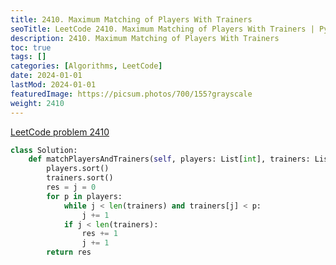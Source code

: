 ```yaml
---
title: 2410. Maximum Matching of Players With Trainers
seoTitle: LeetCode 2410. Maximum Matching of Players With Trainers | Python solution and explanation
description: 2410. Maximum Matching of Players With Trainers
toc: true
tags: []
categories: [Algorithms, LeetCode]
date: 2024-01-01
lastMod: 2024-01-01
featuredImage: https://picsum.photos/700/155?grayscale
weight: 2410
---
```


[LeetCode problem 2410](https://leetcode.com/problems/maximum-matching-of-players-with-trainers/)

```python
class Solution:
    def matchPlayersAndTrainers(self, players: List[int], trainers: List[int]) -> int:
        players.sort()
        trainers.sort()
        res = j = 0
        for p in players:
            while j < len(trainers) and trainers[j] < p:
                j += 1
            if j < len(trainers):
                res += 1
                j += 1
        return res

```
